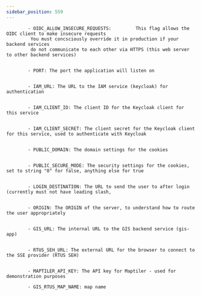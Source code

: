 ```yaml
---
sidebar_position: 559
---
```



            - OIDC_ALLOW_INSECURE_REQUESTS:         This flag allows the OIDC client to make insecure requests
             You must concsciously override it in production if your backend services
             do not communicate to each other via HTTPS (this web server to other backend services)

             
            - PORT: The port the application will listen on

               
            - IAM_URL: The URL to the IAM service (keycloak) for authentication

               
            - IAM_CLIENT_ID: The client ID for the Keycloak client for this service

              
            - IAM_CLIENT_SECRET: The client secret for the Keycloak client for this service, used to authenticate with Keycloak

              
            - PUBLIC_DOMAIN: The domain settings for the cookies

               
            - PUBLIC_SECURE_MODE: The security settings for the cookies, set to string "0" for false, anything else for true

              
            - LOGIN_DESTINATION: The URL to send the user to after login (currently must not have leading slash,

              
            - ORIGIN: The ORIGIN of the server, to understand how to route the user appropriately

               
            - GIS_URL: The internal URL to the GIS backend service (gis-app)

               
            - RTUS_SEH_URL: The external URL for the browser to connect to the SSE provider (RTUS SEH)

               
            - MAPTILER_API_KEY: The API key for Maptiler - used for demonstration purposes

            - GIS_RTUS_MAP_NAME: map name


